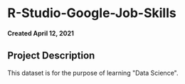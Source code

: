 # R-Studio-Google-Job-Skills

#### Created April 12, 2021

## Project Description

This dataset is for the purpose of learning "Data Science".
